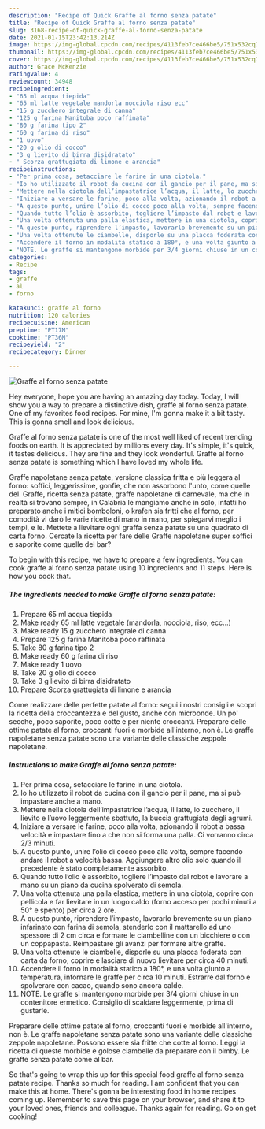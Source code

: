 ```yaml
---
description: "Recipe of Quick Graffe al forno senza patate"
title: "Recipe of Quick Graffe al forno senza patate"
slug: 3168-recipe-of-quick-graffe-al-forno-senza-patate
date: 2021-01-15T23:42:13.214Z
image: https://img-global.cpcdn.com/recipes/4113feb7ce466be5/751x532cq70/graffe-al-forno-senza-patate-recipe-main-photo.jpg
thumbnail: https://img-global.cpcdn.com/recipes/4113feb7ce466be5/751x532cq70/graffe-al-forno-senza-patate-recipe-main-photo.jpg
cover: https://img-global.cpcdn.com/recipes/4113feb7ce466be5/751x532cq70/graffe-al-forno-senza-patate-recipe-main-photo.jpg
author: Grace McKenzie
ratingvalue: 4
reviewcount: 34948
recipeingredient:
- "65 ml acqua tiepida"
- "65 ml latte vegetale mandorla nocciola riso ecc"
- "15 g zucchero integrale di canna"
- "125 g farina Manitoba poco raffinata"
- "80 g farina tipo 2"
- "60 g farina di riso"
- "1 uovo"
- "20 g olio di cocco"
- "3 g lievito di birra disidratato"
- " Scorza grattugiata di limone e arancia"
recipeinstructions:
- "Per prima cosa, setacciare le farine in una ciotola."
- "Io ho utilizzato il robot da cucina con il gancio per il pane, ma si può impastare anche a mano."
- "Mettere nella ciotola dell’impastatrice l’acqua, il latte, lo zucchero, il lievito e l’uovo leggermente sbattuto, la buccia grattugiata degli agrumi."
- "Iniziare a versare le farine, poco alla volta, azionando il robot a bassa velocità e impastare fino a che non si forma una palla. Ci vorranno circa 2/3 minuti."
- "A questo punto, unire l’olio di cocco poco alla volta, sempre facendo andare il robot a velocità bassa. Aggiungere altro olio solo quando il precedente è stato completamente assorbito."
- "Quando tutto l’olio è assorbito, togliere l’impasto dal robot e lavorare a mano su un piano da cucina spolverato di semola."
- "Una volta ottenuta una palla elastica, mettere in una ciotola, coprire con pellicola e far lievitare in un luogo caldo (forno acceso per pochi minuti a 50° e spento) per circa 2 ore."
- "A questo punto, riprendere l’impasto, lavorarlo brevemente su un piano infarinato con farina di semola, stenderlo con il mattarello ad uno spessore di 2 cm circa e formare le ciambelline con un bicchiere o con un coppapasta. Reimpastare gli avanzi per formare altre graffe."
- "Una volta ottenute le ciambelle, disporle su una placca foderata con carta da forno, coprire e lasciare di nuovo lievitare per circa 40 minuti."
- "Accendere il forno in modalità statico a 180°, e una volta giunto a temperatura, infornare le graffe per circa 10 minuti. Estrarre dal forno e spolverare con cacao, quando sono ancora calde."
- "NOTE. Le graffe si mantengono morbide per 3/4 giorni chiuse in un contenitore ermetico. Consiglio di scaldare leggermente, prima di gustarle."
categories:
- Recipe
tags:
- graffe
- al
- forno

katakunci: graffe al forno 
nutrition: 120 calories
recipecuisine: American
preptime: "PT17M"
cooktime: "PT36M"
recipeyield: "2"
recipecategory: Dinner

---
```



![Graffe al forno senza patate](https://img-global.cpcdn.com/recipes/4113feb7ce466be5/751x532cq70/graffe-al-forno-senza-patate-recipe-main-photo.jpg)

Hey everyone, hope you are having an amazing day today. Today, I will show you a way to prepare a distinctive dish, graffe al forno senza patate. One of my favorites food recipes. For mine, I'm gonna make it a bit tasty. This is gonna smell and look delicious.

Graffe al forno senza patate is one of the most well liked of recent trending foods on earth. It is appreciated by millions every day. It's simple, it's quick, it tastes delicious. They are fine and they look wonderful. Graffe al forno senza patate is something which I have loved my whole life.

Graffe napoletane senza patate, versione classica fritta e più leggera al forno: soffici, leggerissime, gonfie, che non assorbono l&#39;unto, come quelle del. Graffe, ricetta senza patate, graffe napoletane di carnevale, ma che in realtà si trovano sempre, in Calabria le mangiamo anche in solo, infatti ho preparato anche i mitici bomboloni, o krafen sia fritti che al forno, per comodità vi darò le varie ricette di mano in mano, per spiegarvi meglio i tempi, e le. Mettete a lievitare ogni graffa senza patate su una quadrato di carta forno. Cercate la ricetta per fare delle Graffe napoletane super soffici e saporite come quelle del bar?


To begin with this recipe, we have to prepare a few ingredients. You can cook graffe al forno senza patate using 10 ingredients and 11 steps. Here is how you cook that.

<!--inarticleads1-->

##### The ingredients needed to make Graffe al forno senza patate:

1. Prepare 65 ml acqua tiepida
1. Make ready 65 ml latte vegetale (mandorla, nocciola, riso, ecc...)
1. Make ready 15 g zucchero integrale di canna
1. Prepare 125 g farina Manitoba poco raffinata
1. Take 80 g farina tipo 2
1. Make ready 60 g farina di riso
1. Make ready 1 uovo
1. Take 20 g olio di cocco
1. Take 3 g lievito di birra disidratato
1. Prepare  Scorza grattugiata di limone e arancia


Come realizzare delle perfette patate al forno: segui i nostri consigli e scopri la ricetta della croccantezza e del gusto, anche con microonde. Un po&#39; secche, poco saporite, poco cotte e per niente croccanti. Preparare delle ottime patate al forno, croccanti fuori e morbide all&#39;interno, non è. Le graffe napoletane senza patate sono una variante delle classiche zeppole napoletane. 

<!--inarticleads2-->

##### Instructions to make Graffe al forno senza patate:

1. Per prima cosa, setacciare le farine in una ciotola.
1. Io ho utilizzato il robot da cucina con il gancio per il pane, ma si può impastare anche a mano.
1. Mettere nella ciotola dell’impastatrice l’acqua, il latte, lo zucchero, il lievito e l’uovo leggermente sbattuto, la buccia grattugiata degli agrumi.
1. Iniziare a versare le farine, poco alla volta, azionando il robot a bassa velocità e impastare fino a che non si forma una palla. Ci vorranno circa 2/3 minuti.
1. A questo punto, unire l’olio di cocco poco alla volta, sempre facendo andare il robot a velocità bassa. Aggiungere altro olio solo quando il precedente è stato completamente assorbito.
1. Quando tutto l’olio è assorbito, togliere l’impasto dal robot e lavorare a mano su un piano da cucina spolverato di semola.
1. Una volta ottenuta una palla elastica, mettere in una ciotola, coprire con pellicola e far lievitare in un luogo caldo (forno acceso per pochi minuti a 50° e spento) per circa 2 ore.
1. A questo punto, riprendere l’impasto, lavorarlo brevemente su un piano infarinato con farina di semola, stenderlo con il mattarello ad uno spessore di 2 cm circa e formare le ciambelline con un bicchiere o con un coppapasta. Reimpastare gli avanzi per formare altre graffe.
1. Una volta ottenute le ciambelle, disporle su una placca foderata con carta da forno, coprire e lasciare di nuovo lievitare per circa 40 minuti.
1. Accendere il forno in modalità statico a 180°, e una volta giunto a temperatura, infornare le graffe per circa 10 minuti. Estrarre dal forno e spolverare con cacao, quando sono ancora calde.
1. NOTE. Le graffe si mantengono morbide per 3/4 giorni chiuse in un contenitore ermetico. Consiglio di scaldare leggermente, prima di gustarle.


Preparare delle ottime patate al forno, croccanti fuori e morbide all&#39;interno, non è. Le graffe napoletane senza patate sono una variante delle classiche zeppole napoletane. Possono essere sia fritte che cotte al forno. Leggi la ricetta di queste morbide e golose ciambelle da preparare con il bimby. Le graffe senza patate come al bar. 

So that's going to wrap this up for this special food graffe al forno senza patate recipe. Thanks so much for reading. I am confident that you can make this at home. There's gonna be interesting food in home recipes coming up. Remember to save this page on your browser, and share it to your loved ones, friends and colleague. Thanks again for reading. Go on get cooking!
